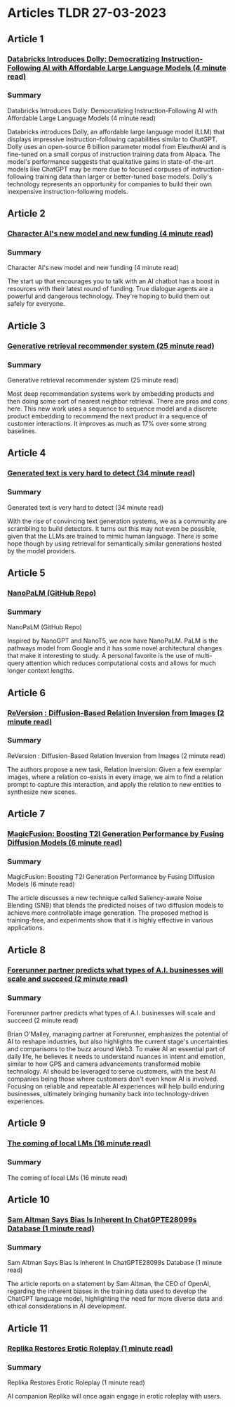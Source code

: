 # Articles TLDR  27-03-2023

## Article 1
### [Databricks Introduces Dolly: Democratizing Instruction-Following AI with Affordable Large Language Models (4 minute read)](https://tldr.tech)
### Summary 
 Databricks Introduces Dolly: Democratizing Instruction-Following AI with Affordable Large Language Models (4 minute read)

Databricks introduces Dolly, an affordable large language model (LLM) that displays impressive instruction-following capabilities similar to ChatGPT. Dolly uses an open-source 6 billion parameter model from EleutherAI and is fine-tuned on a small corpus of instruction training data from Alpaca. The model's performance suggests that qualitative gains in state-of-the-art models like ChatGPT may be more due to focused corpuses of instruction-following training data than larger or better-tuned base models. Dolly's technology represents an opportunity for companies to build their own inexpensive instruction-following models.

## Article 2
### [Character AI's new model and new funding (4 minute read)](https://tldr.tech)
### Summary 
 Character AI's new model and new funding (4 minute read)

The start up that encourages you to talk with an AI chatbot has a boost in resources with their latest round of funding. True dialogue agents are a powerful and dangerous technology. They're hoping to build them out safely for everyone.

## Article 3
### [Generative retrieval recommender system (25 minute read)](https://tldr.tech)
### Summary 
 Generative retrieval recommender system (25 minute read)

Most deep recommendation systems work by embedding products and then doing some sort of nearest neighbor retrieval. There are pros and cons here. This new work uses a sequence to sequence model and a discrete product embedding to recommend the next product in a sequence of customer interactions. It improves as much as 17% over some strong baselines.

## Article 4
### [Generated text is very hard to detect (34 minute read)](https://tldr.tech)
### Summary 
 Generated text is very hard to detect (34 minute read)

With the rise of convincing text generation systems, we as a community are scrambling to build detectors. It turns out this may not even be possible, given that the LLMs are trained to mimic human language. There is some hope though by using retrieval for semantically similar generations hosted by the model providers.

## Article 5
### [NanoPaLM (GitHub Repo)](https://tldr.tech)
### Summary 
 NanoPaLM (GitHub Repo)

Inspired by NanoGPT and NanoT5, we now have NanoPaLM. PaLM is the pathways model from Google and it has some novel architectural changes that make it interesting to study. A personal favorite is the use of multi-query attention which reduces computational costs and allows for much longer context lengths.

## Article 6
### [ReVersion : Diffusion-Based Relation Inversion from Images (2 minute read)](https://tldr.tech)
### Summary 
 ReVersion : Diffusion-Based Relation Inversion from Images (2 minute read)

The authors propose a new task, Relation Inversion: Given a few exemplar images, where a relation co-exists in every image, we aim to find a relation prompt  to capture this interaction, and apply the relation to new entities to synthesize new scenes.

## Article 7
### [MagicFusion: Boosting T2I Generation Performance by Fusing Diffusion Models (6 minute read)](https://tldr.tech)
### Summary 
 MagicFusion: Boosting T2I Generation Performance by Fusing Diffusion Models (6 minute read)

The article discusses a new technique called Saliency-aware Noise Blending (SNB) that blends the predicted noises of two diffusion models to achieve more controllable image generation. The proposed method is training-free, and experiments show that it is highly effective in various applications.

## Article 8
### [Forerunner partner predicts what types of A.I. businesses will scale and succeed (2 minute read)](https://tldr.tech)
### Summary 
 Forerunner partner predicts what types of A.I. businesses will scale and succeed (2 minute read)

Brian O'Malley, managing partner at Forerunner, emphasizes the potential of AI to reshape industries, but also highlights the current stage's uncertainties and comparisons to the buzz around Web3. To make AI an essential part of daily life, he believes it needs to understand nuances in intent and emotion, similar to how GPS and camera advancements transformed mobile technology. AI should be leveraged to serve customers, with the best AI companies being those where customers don't even know AI is involved. Focusing on reliable and repeatable AI experiences will help build enduring businesses, ultimately bringing humanity back into technology-driven experiences.

## Article 9
### [The coming of local LMs (16 minute read)](https://tldr.tech)
### Summary 
 The coming of local LMs (16 minute read)

## Article 10
### [Sam Altman Says Bias Is Inherent In ChatGPTE28099s Database (1 minute read)](https://tldr.tech)
### Summary 
 Sam Altman Says Bias Is Inherent In ChatGPTE28099s Database (1 minute read)

The article reports on a statement by Sam Altman, the CEO of OpenAI, regarding the inherent biases in the training data used to develop the ChatGPT language model, highlighting the need for more diverse data and ethical considerations in AI development.

## Article 11
### [Replika Restores Erotic Roleplay (1 minute read)](https://tldr.tech)
### Summary 
 Replika Restores Erotic Roleplay (1 minute read)

AI companion Replika will once again engage in erotic roleplay with users.

